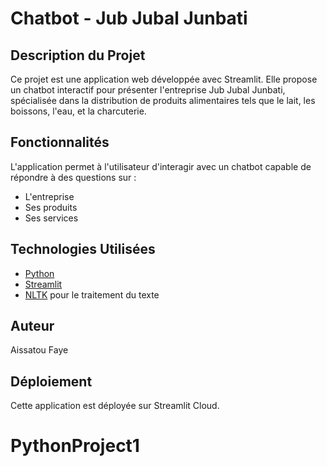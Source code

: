 # Chatbot - Jub Jubal Junbati

## Description du Projet

Ce projet est une application web développée avec Streamlit. Elle propose un chatbot interactif pour présenter l'entreprise Jub Jubal Junbati, spécialisée dans la distribution de produits alimentaires tels que le lait, les boissons, l'eau, et la charcuterie.

## Fonctionnalités

L'application permet à l'utilisateur d'interagir avec un chatbot capable de répondre à des questions sur :
- L'entreprise
- Ses produits
- Ses services

## Technologies Utilisées

- [Python](https://www.python.org/)
- [Streamlit](https://streamlit.io/)
- [NLTK](https://www.nltk.org/) pour le traitement du texte

## Auteur
Aissatou Faye

## Déploiement

Cette application est déployée sur Streamlit Cloud.

# PythonProject1
